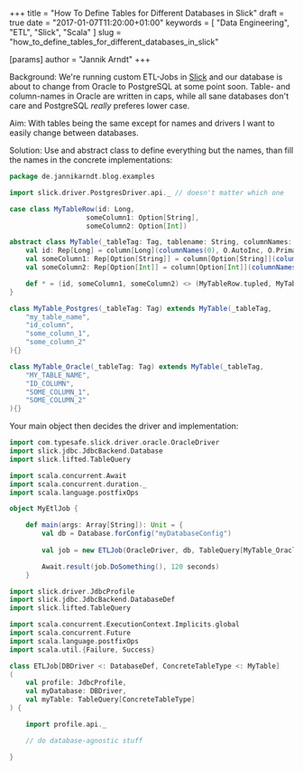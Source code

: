 +++
title = "How To Define Tables for Different Databases in Slick"
draft = true
date = "2017-01-07T11:20:00+01:00"
keywords = [ "Data Engineering", "ETL", "Slick", "Scala" ]
slug = "how_to_define_tables_for_different_databases_in_slick"

[params]
  author = "Jannik Arndt"
+++

Background: We're running custom ETL-Jobs in [Slick](http://slick.lightbend.com/) and our database is about to change from Oracle to PostgreSQL at some point soon. Table- and column-names in Oracle are written in caps, while all sane databases don't care and PostgreSQL _really_ preferes lower case.

Aim: With tables being the same except for names and drivers I want to easily change between databases.

Solution: Use and abstract class to define everything but the names, than fill the names in the concrete implementations:

```scala
package de.jannikarndt.blog.examples

import slick.driver.PostgresDriver.api._ // doesn't matter which one

case class MyTableRow(id: Long,
                   someColumn1: Option[String],
                   someColumn2: Option[Int])

abstract class MyTable(_tableTag: Tag, tablename: String, columnNames: String*) extends Table[MyTableRow](_tableTag, tablename) {
    val id: Rep[Long] = column[Long](columnNames(0), O.AutoInc, O.PrimaryKey)
    val someColumn1: Rep[Option[String]] = column[Option[String]](columnNames(1))
    val someColumn2: Rep[Option[Int]] = column[Option[Int]](columnNames(3))

    def * = (id, someColumn1, someColumn2) <> (MyTableRow.tupled, MyTableRow.unapply)
}

class MyTable_Postgres(_tableTag: Tag) extends MyTable(_tableTag,
    "my_table_name",
    "id_column",
    "some_column_1",
    "some_column_2"
){}

class MyTable_Oracle(_tableTag: Tag) extends MyTable(_tableTag,
    "MY_TABLE_NAME",
    "ID_COLUMN",
    "SOME_COLUMN_1",
    "SOME_COLUMN_2"
){}
```

Your main object then decides the driver and implementation:

```scala
import com.typesafe.slick.driver.oracle.OracleDriver
import slick.jdbc.JdbcBackend.Database
import slick.lifted.TableQuery

import scala.concurrent.Await
import scala.concurrent.duration._
import scala.language.postfixOps

object MyEtlJob {

    def main(args: Array[String]): Unit = {
        val db = Database.forConfig("myDatabaseConfig")
             
        val job = new ETLJob(OracleDriver, db, TableQuery[MyTable_Oracle])

        Await.result(job.DoSomething(), 120 seconds)
    }
```

```scala
import slick.driver.JdbcProfile
import slick.jdbc.JdbcBackend.DatabaseDef
import slick.lifted.TableQuery

import scala.concurrent.ExecutionContext.Implicits.global
import scala.concurrent.Future
import scala.language.postfixOps
import scala.util.{Failure, Success}

class ETLJob[DBDriver <: DatabaseDef, ConcreteTableType <: MyTable]
(
    val profile: JdbcProfile,
    val myDatabase: DBDriver,
    val myTable: TableQuery[ConcreteTableType]
) {

    import profile.api._

    // do database-agnostic stuff

}
```